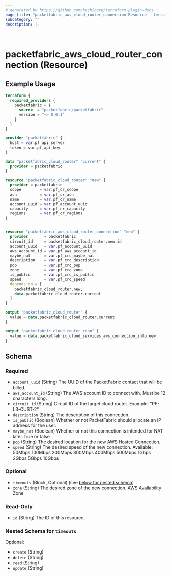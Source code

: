 ```yaml
---
# generated by https://github.com/hashicorp/terraform-plugin-docs
page_title: "packetfabric_aws_cloud_router_connection Resource - terraform-provider-packetfabric"
subcategory: ""
description: |-
  
---
```


# packetfabric_aws_cloud_router_connection (Resource)



## Example Usage

```terraform
terraform {
  required_providers {
    packetfabric = {
      source  = "packetfabric/packetfabric"
      version = "~> 0.0.1"
    }
  }
}

provider "packetfabric" {
  host = var.pf_api_server
  token = var.pf_api_key
}

data "packetfabric_cloud_router" "current" {
  provider = packetfabric
}

resource "packetfabric_cloud_router" "new" {
  provider = packetfabric
  scope        = var.pf_cr_scope
  asn          = var.pf_cr_asn
  name         = var.pf_cr_name
  account_uuid = var.pf_account_uuid
  capacity     = var.pf_cr_capacity
  regions      = var.pf_cr_regions
}


resource "packetfabric_aws_cloud_router_connection" "new" {
  provider       = packetfabric
  circuit_id     = packetfabric_cloud_router.new.id
  account_uuid   = var.pf_account_uuid
  aws_account_id = var.pf_aws_account_id
  maybe_nat      = var.pf_crc_maybe_nat
  description    = var.pf_crc_description
  pop            = var.pf_crc_pop
  zone           = var.pf_crc_zone
  is_public      = var.pf_crc_is_public
  speed          = var.pf_crc_speed
  depends_on = [
    packetfabric_cloud_router.new,
    data.packetfabric_cloud_router.current
  ]
}

output "packetfabric_cloud_router" {
  value = data.packetfabric_cloud_router.current
}

output "packetfabric_cloud_router_conn" {
  value = data.packetfabric_cloud_services_aws_connection_info.new
}
```

<!-- schema generated by tfplugindocs -->
## Schema

### Required

- `account_uuid` (String) The UUID of the PacketFabric contact that will be billed.
- `aws_account_id` (String) The AWS account ID to connect with. Must be 12 characters long.
- `circuit_id` (String) Circuit ID of the target cloud router.
		 Example: "PF-L3-CUST-2"
- `description` (String) The description of this connection.
- `is_public` (Boolean) Whether or not PacketFabric should allocate an IP address for the user.
- `maybe_nat` (Boolean) Whether or not this connection is intended for NAT later.
		 true or false
- `pop` (String) The desired location for the new AWS Hosted Connection.
- `speed` (String) The desired speed of the new connection.
		 Available: 50Mbps 100Mbps 200Mbps 300Mbps 400Mbps 500Mbps 1Gbps 2Gbps 5Gbps 10Gbps

### Optional

- `timeouts` (Block, Optional) (see [below for nested schema](#nestedblock--timeouts))
- `zone` (String) The desired zone of the new connection. AWS Availability Zone

### Read-Only

- `id` (String) The ID of this resource.

<a id="nestedblock--timeouts"></a>
### Nested Schema for `timeouts`

Optional:

- `create` (String)
- `delete` (String)
- `read` (String)
- `update` (String)


